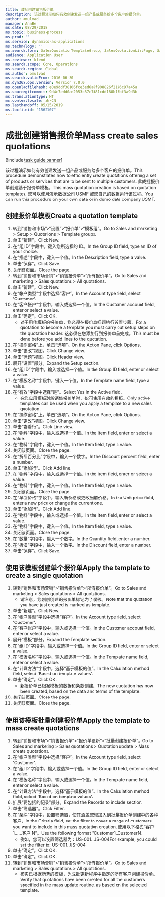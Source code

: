 ```yaml
---
title: 成批创建销售报价单
description: 该过程演示如何有效创建发送一组产品或服务给多个客户的报价单。
author: omulvad
manager: AnnBe
ms.date: 08/29/2018
ms.topic: business-process
ms.prod: ''
ms.service: dynamics-ax-applications
ms.technology: ''
ms.search.form: SalesQuotationTemplateGroup, SalesQuotationListPage, SalesCreateQuotation, SalesQuotationTable, SysQueryForm
audience: Application User
ms.reviewer: kfend
ms.search.scope: Core, Operations
ms.search.region: Global
ms.author: omulvad
ms.search.validFrom: 2016-06-30
ms.dyn365.ops.version: Version 7.0.0
ms.openlocfilehash: e0e9ddf38106fce3ed6a6f908826f2196c97a45a
ms.sourcegitcommit: 9d4c7edd0ae2053c37c7d81cdd180b16bf3a9d3b
ms.translationtype: HT
ms.contentlocale: zh-CN
ms.lasthandoff: 05/15/2019
ms.locfileid: "1562107"
---
```

# <a name="mass-create-sales-quotations"></a><span data-ttu-id="01b24-103">成批创建销售报价单</span><span class="sxs-lookup"><span data-stu-id="01b24-103">Mass create sales quotations</span></span>

[!include [task guide banner](../../includes/task-guide-banner.md)]

<span data-ttu-id="01b24-104">该过程演示如何有效创建发送一组产品或服务给多个客户的报价单。</span><span class="sxs-lookup"><span data-stu-id="01b24-104">This procedure demonstrates how to efficiently create quotations offering a set of products or services that are to be sent to multiple customers.</span></span> <span data-ttu-id="01b24-105">此成批报价单创建基于报价单模板。</span><span class="sxs-lookup"><span data-stu-id="01b24-105">This mass quotation creation is based on quotation templates.</span></span> <span data-ttu-id="01b24-106">您可以使用演示数据公司 USMF 或您自己的数据运行该过程。</span><span class="sxs-lookup"><span data-stu-id="01b24-106">You can run this procedure on your own data or in demo data company USMF.</span></span>


## <a name="create-a-quotation-template"></a><span data-ttu-id="01b24-107">创建报价单模板</span><span class="sxs-lookup"><span data-stu-id="01b24-107">Create a quotation template</span></span>
1. <span data-ttu-id="01b24-108">转到“销售和市场”>“设置”>“报价单”>“模板组”。</span><span class="sxs-lookup"><span data-stu-id="01b24-108">Go to Sales and marketing > Setup > Quotations > Template groups.</span></span>
2. <span data-ttu-id="01b24-109">单击“新建”。</span><span class="sxs-lookup"><span data-stu-id="01b24-109">Click New.</span></span>
3. <span data-ttu-id="01b24-110">在“组 ID”字段中，键入您所选择的 ID。</span><span class="sxs-lookup"><span data-stu-id="01b24-110">In the Group ID field, type an ID of your choice.</span></span>
4. <span data-ttu-id="01b24-111">在“描述”字段中，键入一个值。</span><span class="sxs-lookup"><span data-stu-id="01b24-111">In the Description field, type a value.</span></span>
5. <span data-ttu-id="01b24-112">单击“保存”。</span><span class="sxs-lookup"><span data-stu-id="01b24-112">Click Save.</span></span>
6. <span data-ttu-id="01b24-113">关闭该页面。</span><span class="sxs-lookup"><span data-stu-id="01b24-113">Close the page.</span></span>
7. <span data-ttu-id="01b24-114">转到“销售和市场营销”>“销售报价单”>“所有报价单”。</span><span class="sxs-lookup"><span data-stu-id="01b24-114">Go to Sales and marketing > Sales quotations > All quotations.</span></span>
8. <span data-ttu-id="01b24-115">单击“新建”。</span><span class="sxs-lookup"><span data-stu-id="01b24-115">Click New.</span></span>
9. <span data-ttu-id="01b24-116">在“帐户类型”字段中选择“客户”。</span><span class="sxs-lookup"><span data-stu-id="01b24-116">In the Account type field, select 'Customer'.</span></span>
10. <span data-ttu-id="01b24-117">在“客户帐户”字段中，输入或选择一个值。</span><span class="sxs-lookup"><span data-stu-id="01b24-117">In the Customer account field, enter or select a value.</span></span>
11. <span data-ttu-id="01b24-118">单击“确定”。</span><span class="sxs-lookup"><span data-stu-id="01b24-118">Click OK.</span></span>
    * <span data-ttu-id="01b24-119">对于用作模板的报价单，您必须在报价单标题执行设置步骤。</span><span class="sxs-lookup"><span data-stu-id="01b24-119">For a quotation to become a template you must carry out  setup steps on the quotation header.</span></span> <span data-ttu-id="01b24-120">这必须在您添加行到报价单前完成。</span><span class="sxs-lookup"><span data-stu-id="01b24-120">This must be done before you add lines to the quotation.</span></span>   
12. <span data-ttu-id="01b24-121">在“操作窗格”上，单击“选项”。</span><span class="sxs-lookup"><span data-stu-id="01b24-121">On the Action Pane, click Options.</span></span>
13. <span data-ttu-id="01b24-122">单击“更改”视图。</span><span class="sxs-lookup"><span data-stu-id="01b24-122">Click Change view.</span></span>
14. <span data-ttu-id="01b24-123">单击“标题”视图。</span><span class="sxs-lookup"><span data-stu-id="01b24-123">Click Header view.</span></span>
15. <span data-ttu-id="01b24-124">展开“设置”部分。</span><span class="sxs-lookup"><span data-stu-id="01b24-124">Expand the Setup section.</span></span>
16. <span data-ttu-id="01b24-125">在“组 ID”字段中，输入或选择一个值。</span><span class="sxs-lookup"><span data-stu-id="01b24-125">In the Group ID field, enter or select a value.</span></span>
17. <span data-ttu-id="01b24-126">在“模板名称”字段中，键入一个值。</span><span class="sxs-lookup"><span data-stu-id="01b24-126">In the Template name field, type a value.</span></span>
18. <span data-ttu-id="01b24-127">在“有效”字段中选择“是”。</span><span class="sxs-lookup"><span data-stu-id="01b24-127">Select Yes in the Active field.</span></span>
    * <span data-ttu-id="01b24-128">在您应用模板到新销售报价单时，仅可使用有效的模板。</span><span class="sxs-lookup"><span data-stu-id="01b24-128">Only active templates can be used when you apply a template to a new sales quotation.</span></span>  
19. <span data-ttu-id="01b24-129">在“操作窗格”上，单击“选项”。</span><span class="sxs-lookup"><span data-stu-id="01b24-129">On the Action Pane, click Options.</span></span>
20. <span data-ttu-id="01b24-130">单击“更改”视图。</span><span class="sxs-lookup"><span data-stu-id="01b24-130">Click Change view.</span></span>
21. <span data-ttu-id="01b24-131">单击“查看行”。</span><span class="sxs-lookup"><span data-stu-id="01b24-131">Click Line view.</span></span>
22. <span data-ttu-id="01b24-132">在“物料”字段中，输入或选择一个值。</span><span class="sxs-lookup"><span data-stu-id="01b24-132">In the Item field, enter or select a value.</span></span>
23. <span data-ttu-id="01b24-133">在“物料”字段中，键入一个值。</span><span class="sxs-lookup"><span data-stu-id="01b24-133">In the Item field, type a value.</span></span>
24. <span data-ttu-id="01b24-134">关闭该页面。</span><span class="sxs-lookup"><span data-stu-id="01b24-134">Close the page.</span></span>
25. <span data-ttu-id="01b24-135">在“折扣百分比”字段中，输入一个数字。</span><span class="sxs-lookup"><span data-stu-id="01b24-135">In the Discount percent field, enter a number.</span></span>
26. <span data-ttu-id="01b24-136">单击“添加行”。</span><span class="sxs-lookup"><span data-stu-id="01b24-136">Click Add line.</span></span>
27. <span data-ttu-id="01b24-137">在“物料”字段中，输入或选择一个值。</span><span class="sxs-lookup"><span data-stu-id="01b24-137">In the Item field, enter or select a value.</span></span>
28. <span data-ttu-id="01b24-138">在“物料”字段中，键入一个值。</span><span class="sxs-lookup"><span data-stu-id="01b24-138">In the Item field, type a value.</span></span>
29. <span data-ttu-id="01b24-139">关闭该页面。</span><span class="sxs-lookup"><span data-stu-id="01b24-139">Close the page.</span></span>
30. <span data-ttu-id="01b24-140">在“单位价格”字段中，输入新价格或更改当前价格。</span><span class="sxs-lookup"><span data-stu-id="01b24-140">In the Unit price field, enter a new price or change the current one.</span></span>
31. <span data-ttu-id="01b24-141">单击“添加行”。</span><span class="sxs-lookup"><span data-stu-id="01b24-141">Click Add line.</span></span>
32. <span data-ttu-id="01b24-142">在“物料”字段中，输入或选择一个值。</span><span class="sxs-lookup"><span data-stu-id="01b24-142">In the Item field, enter or select a value.</span></span>
33. <span data-ttu-id="01b24-143">在“物料”字段中，键入一个值。</span><span class="sxs-lookup"><span data-stu-id="01b24-143">In the Item field, type a value.</span></span>
34. <span data-ttu-id="01b24-144">关闭该页面。</span><span class="sxs-lookup"><span data-stu-id="01b24-144">Close the page.</span></span>
35. <span data-ttu-id="01b24-145">在“数量”字段中，输入一个数字。</span><span class="sxs-lookup"><span data-stu-id="01b24-145">In the Quantity field, enter a number.</span></span>
36. <span data-ttu-id="01b24-146">在“折扣”字段中，输入一个数字。</span><span class="sxs-lookup"><span data-stu-id="01b24-146">In the Discount field, enter a number.</span></span>
37. <span data-ttu-id="01b24-147">单击“保存”。</span><span class="sxs-lookup"><span data-stu-id="01b24-147">Click Save.</span></span>

## <a name="apply-the-template-to-create-a-single-quotation"></a><span data-ttu-id="01b24-148">使用该模板创建单个报价单</span><span class="sxs-lookup"><span data-stu-id="01b24-148">Apply the template to create a single quotation</span></span>
1. <span data-ttu-id="01b24-149">转到“销售和市场营销”>“销售报价单”>“所有报价单”。</span><span class="sxs-lookup"><span data-stu-id="01b24-149">Go to Sales and marketing > Sales quotations > All quotations.</span></span>
    * <span data-ttu-id="01b24-150">请注意，您刚刚创建的报价单标记为了模板。</span><span class="sxs-lookup"><span data-stu-id="01b24-150">Note that the quotation you have just created is marked as template.</span></span>  
2. <span data-ttu-id="01b24-151">单击“新建”。</span><span class="sxs-lookup"><span data-stu-id="01b24-151">Click New.</span></span>
3. <span data-ttu-id="01b24-152">在“帐户类型”字段中选择“客户”。</span><span class="sxs-lookup"><span data-stu-id="01b24-152">In the Account type field, select 'Customer'.</span></span>
4. <span data-ttu-id="01b24-153">在“客户帐户”字段中，输入或选择一个值。</span><span class="sxs-lookup"><span data-stu-id="01b24-153">In the Customer account field, enter or select a value.</span></span>
5. <span data-ttu-id="01b24-154">展开“模板”部分。</span><span class="sxs-lookup"><span data-stu-id="01b24-154">Expand the Template section.</span></span>
6. <span data-ttu-id="01b24-155">在“组 ID”字段中，输入或选择一个值。</span><span class="sxs-lookup"><span data-stu-id="01b24-155">In the Group ID field, enter or select a value.</span></span>
7. <span data-ttu-id="01b24-156">在“模板名称”字段中，输入或选择一个值。</span><span class="sxs-lookup"><span data-stu-id="01b24-156">In the Template name field, enter or select a value.</span></span>
8. <span data-ttu-id="01b24-157">在“计算方法”字段中，选择“基于模板的值”。</span><span class="sxs-lookup"><span data-stu-id="01b24-157">In the Calculation method field, select 'Based on template values'.</span></span>
9. <span data-ttu-id="01b24-158">单击“确定”。</span><span class="sxs-lookup"><span data-stu-id="01b24-158">Click OK.</span></span>
    * <span data-ttu-id="01b24-159">新报价单已根据模板的数据和条款创建。</span><span class="sxs-lookup"><span data-stu-id="01b24-159">The new quotation has now been created, based on the data and terms of the template.</span></span>  
10. <span data-ttu-id="01b24-160">关闭该页面。</span><span class="sxs-lookup"><span data-stu-id="01b24-160">Close the page.</span></span>
11. <span data-ttu-id="01b24-161">关闭该页面。</span><span class="sxs-lookup"><span data-stu-id="01b24-161">Close the page.</span></span>

## <a name="apply-the-template-to-mass-create-quotations"></a><span data-ttu-id="01b24-162">使用该模板批量创建报价单</span><span class="sxs-lookup"><span data-stu-id="01b24-162">Apply the template to mass create quotations</span></span>
1. <span data-ttu-id="01b24-163">转到“销售和市场”>“销售报价单”>“报价单更新”>“批量创建报价单”。</span><span class="sxs-lookup"><span data-stu-id="01b24-163">Go to Sales and marketing > Sales quotations > Quotation update > Mass create quotations.</span></span>
2. <span data-ttu-id="01b24-164">在“帐户类型”字段中选择“客户”。</span><span class="sxs-lookup"><span data-stu-id="01b24-164">In the Account type field, select 'Customer'.</span></span>
3. <span data-ttu-id="01b24-165">在“组 ID”字段中，输入或选择一个值。</span><span class="sxs-lookup"><span data-stu-id="01b24-165">In the Group ID field, enter or select a value.</span></span>
4. <span data-ttu-id="01b24-166">在“模板名称”字段中，输入或选择一个值。</span><span class="sxs-lookup"><span data-stu-id="01b24-166">In the Template name field, enter or select a value.</span></span>
5. <span data-ttu-id="01b24-167">在“计算方法”字段中，选择“基于模板的值”。</span><span class="sxs-lookup"><span data-stu-id="01b24-167">In the Calculation method field, select 'Based on template values'.</span></span>
6. <span data-ttu-id="01b24-168">扩展“要包括的记录”部分。</span><span class="sxs-lookup"><span data-stu-id="01b24-168">Expand the Records to include section.</span></span>
7. <span data-ttu-id="01b24-169">单击“筛选器”。</span><span class="sxs-lookup"><span data-stu-id="01b24-169">Click Filter.</span></span>
8. <span data-ttu-id="01b24-170">在“条件”字段中，设置筛选器，使其涵盖您想加入到批量报价单创建中的各种客户。</span><span class="sxs-lookup"><span data-stu-id="01b24-170">In the Criteria field, set the filter to cover a range of customers you want to include in this mass quotation creation.</span></span> <span data-ttu-id="01b24-171">使用以下格式“客户 1……客户 N”。</span><span class="sxs-lookup"><span data-stu-id="01b24-171">Use the following format "Customer1..CustomerN.</span></span>
    * <span data-ttu-id="01b24-172">例如，您可以设置筛选器为：US-001..US-004</span><span class="sxs-lookup"><span data-stu-id="01b24-172">For example, you could set the filter to: US-001..US-004</span></span>  
9. <span data-ttu-id="01b24-173">单击“确定”。</span><span class="sxs-lookup"><span data-stu-id="01b24-173">Click OK.</span></span>
10. <span data-ttu-id="01b24-174">单击“确定”。</span><span class="sxs-lookup"><span data-stu-id="01b24-174">Click OK.</span></span>
11. <span data-ttu-id="01b24-175">转到“销售和市场营销”>“销售报价单”>“所有报价单”。</span><span class="sxs-lookup"><span data-stu-id="01b24-175">Go to Sales and marketing > Sales quotations > All quotations.</span></span>
    * <span data-ttu-id="01b24-176">核实已根据所选的模板，为成批更新程序中指定的所有客户创建报价单。</span><span class="sxs-lookup"><span data-stu-id="01b24-176">Verify that quotations have been created for all the customers specified in the mass update routine, as based on the selected template.</span></span>  

